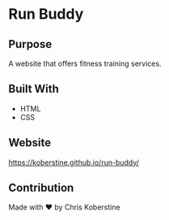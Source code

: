 # Run Buddy

## Purpose
A website that offers fitness training services.

## Built With
* HTML
* CSS

## Website
https://koberstine.github.io/run-buddy/

## Contribution
Made with ❤️ by Chris Koberstine
